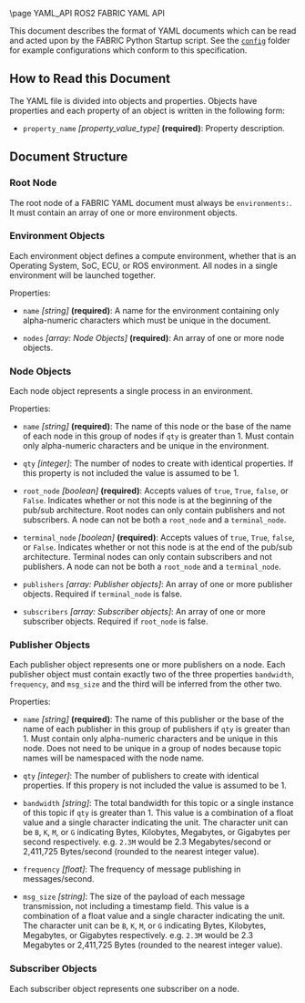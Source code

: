 \page YAML_API ROS2 FABRIC YAML API

This document describes the format of YAML documents which can be read and acted upon by the FABRIC
Python Startup script. See the [`config`](../config) folder for example
configurations which conform to this specification.

## How to Read this Document

The YAML file is divided into objects and properties. Objects have properties and each property
of an object is written in the following form:

- `property_name` *[property_value_type]* **(required)**: Property description.

## Document Structure

### Root Node

The root node of a FABRIC YAML document must always be `environments:`. It must contain an array
of one or more environment objects.

### Environment Objects

Each environment object defines a compute environment, whether that is an Operating System, SoC,
ECU, or ROS environment. All nodes in a single environment will be launched together.

Properties:

- `name` *[string]* **(required)**: A name for the environment containing only alpha-numeric
  characters which must be unique in the document.

- `nodes` *[array: Node Objects]* **(required)**: An array of one or more node objects.

### Node Objects

Each node object represents a single process in an environment.

Properties:

- `name` *[string]* **(required)**: The name of this node or the base of the name of each node in
  this group of nodes if `qty` is greater than 1. Must contain only alpha-numeric characters and be
  unique in the environment.

- `qty` *[integer]*: The number of nodes to create with identical properties. If this property is
  not included the value is assumed to be 1.

- `root_node` *[boolean]* **(required)**: Accepts values of `true`, `True`, `false`, or `False`.
  Indicates whether or not this node is at the beginning of the pub/sub architecture. Root nodes
  can only contain publishers and not subscribers. A node can not be both a `root_node` and a
  `terminal_node`.

- `terminal_node` *[boolean]* **(required)**: Accepts values of `true`, `True`, `false`, or `False`.
  Indicates whether or not this node is at the end of the pub/sub architecture. Terminal nodes can
  only contain subscribers and not publishers. A node can not be both a `root_node` and a
  `terminal_node`.

- `publishers` *[array: Publisher objects]*: An array of one or more publisher objects. Required if
  `terminal_node` is false.

- `subscribers` *[array: Subscriber objects]*: An array of one or more subscriber objects. Required
  if `root_node` is false.

### Publisher Objects

Each publisher object represents one or more publishers on a node. Each publisher object must
contain exactly two of the three properties `bandwidth`, `frequency`, and `msg_size` and the third
will be inferred from the other two.

Properties:

- `name` *[string]* **(required)**: The name of this publisher or the base of the name of each
  publisher in this group of publishers if `qty` is greater than 1. Must contain only alpha-numeric
  characters and be unique in this node. Does not need to be unique in a group of nodes because
  topic names will be namespaced with the node name.

- `qty` *[integer]*: The number of publishers to create with identical properties. If this propery
  is not included the value is assumed to be 1.

- `bandwidth` *[string]*: The total bandwidth for this topic or a single instance of this topic if
  `qty` is greater than 1. This value is a combination of a float value and a single character
  indicating the unit. The character unit can be `B`, `K`, `M`, or `G` indicating Bytes, Kilobytes,
  Megabytes, or Gigabytes per second respectively. e.g. `2.3M` would be 2.3 Megabytes/second or
  2,411,725 Bytes/second (rounded to the nearest integer value).

- `frequency` *[float]*: The frequency of message publishing in messages/second.

- `msg_size` *[string]*: The size of the payload of each message transmission, not including a
  timestamp field. This value is a combination of a float value and a single character indicating
  the unit. The character unit can be `B`, `K`, `M`, or `G` indicating Bytes, Kilobytes, Megabytes,
  or Gigabytes respectively. e.g. `2.3M` would be 2.3 Megabytes or 2,411,725 Bytes (rounded to the
  nearest integer value).

### Subscriber Objects

Each subscriber object represents one subscriber on a node.
